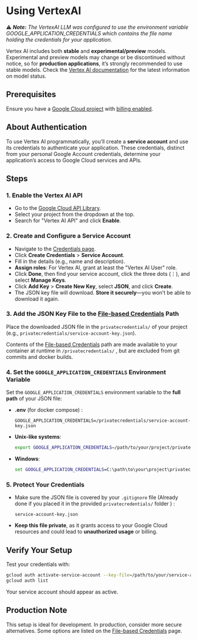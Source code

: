 # Using VertexAI

⚠️ _**Note:** The VertexAI LLM was configured to use the environment variable GOOGLE\_APPLICATION\_CREDENTIALS which contains the file name holding the credentials for your application._

Vertex AI includes both **stable** and **experimental/preview** models. Experimental and preview models may change or be discontinued without notice, so for **production applications**, it’s strongly recommended to use stable models. Check the [Vertex AI documentation](https://cloud.google.com/vertex-ai/docs) for the latest information on model status.

## Prerequisites
Ensure you have a [Google Cloud project](https://console.cloud.google.com/projectcreate) with [billing enabled](https://console.cloud.google.com/billing).

## About Authentication
To use Vertex AI programmatically, you’ll create a **service account** and use its credentials to authenticate your application. These credentials, distinct from your personal Google Account credentials, determine your application’s access to Google Cloud services and APIs.

## Steps

### 1. Enable the Vertex AI API
- Go to the [Google Cloud API Library](https://console.cloud.google.com/apis/library).
- Select your project from the dropdown at the top.
- Search for "Vertex AI API" and click **Enable**.

### 2. Create and Configure a Service Account
- Navigate to the [Credentials page](https://console.cloud.google.com/apis/credentials).
- Click **Create Credentials** > **Service Account**.
- Fill in the details (e.g., name and description).
- **Assign roles**: For Vertex AI, grant at least the "Vertex AI User" role.
- Click **Done**, then find your service account, click the three dots (⋮), and select **Manage Keys**.
- Click **Add Key** > **Create New Key**, select **JSON**, and click **Create**.
- The JSON key file will download. **Store it securely**—you won’t be able to download it again.

### 3. Add the JSON Key File to the [File-based Credentials](docs/File_Based_Crendtials.md) Path
Place the downloaded JSON file in the `privatecredentials/` of your project (e.g., `privatecredentials/service-account-key.json`).

Contents of the [File-based Credentials](docs/File_Based_Credentials.md) path are made available to your container at runtime in `/privatecredentials/` , but are excluded from git commits and docker builds.

### 4. Set the `GOOGLE_APPLICATION_CREDENTIALS` Environment Variable
Set the `GOOGLE_APPLICATION_CREDENTIALS` environment variable to the **full path** of your JSON file:
  - **.env** (for docker compose) :
    ```
    GOOGLE_APPLICATION_CREDENTIALS=/privatecredentials/service-account-key.json
    ```
  - **Unix-like systems**:
    ```bash
    export GOOGLE_APPLICATION_CREDENTIALS=/path/to/your/project/privatecredentials/service-account-key.json
    ```
  - **Windows**:
    ```cmd
    set GOOGLE_APPLICATION_CREDENTIALS=C:\path\to\your\project\privatecredentials\service-account-key.json
    ```

### 5. Protect Your Credentials
- Make sure the JSON file is covered by your `.gitignore` file (Already done if you placed it in the provided `privatecredentials/` folder ) :
  ```
  service-account-key.json
  ```
- **Keep this file private**, as it grants access to your Google Cloud resources and could lead to **unauthorized usage** or billing.


## Verify Your Setup
Test your credentials with:
  ```bash
  gcloud auth activate-service-account --key-file=/path/to/your/service-account-key.json
  gcloud auth list
  ```
  Your service account should appear as active.

## Production Note
This setup is ideal for development. In production, consider more secure alternatives. Some options are listed on the [File-based Credentials](docs/File_Based_Credentials.md) page.
